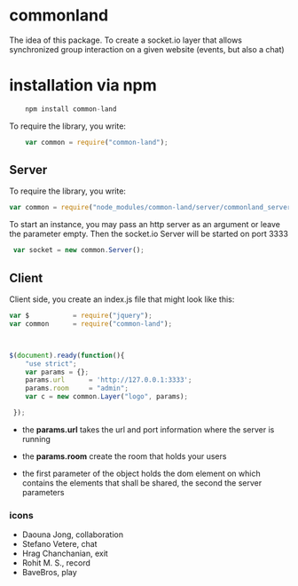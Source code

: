 # commonland

The idea of this package. To create a socket.io layer that allows synchronized group interaction on a given website (events, but also a chat)

# installation via npm

```javascript
	npm install common-land
```

To require the library, you write:

```javascript
	var common = require("common-land");
```

## Server

To require the library, you write:

```javascript
var common = require("node_modules/common-land/server/commonland_server.js");
```

To start an instance, you may pass an http server as an argument or leave the parameter empty.
Then the socket.io Server will be started on port 3333


```javascript
 var socket = new common.Server();   
```


## Client

Client side, you create an index.js file that might look like this:

```javascript
var $           = require("jquery");
var common      = require("common-land");



$(document).ready(function(){
    "use strict";
    var params = {};
    params.url      = 'http://127.0.0.1:3333';
    params.room     = "admin";
    var c = new common.Layer("logo", params);

 });
```

- the **params.url** 	takes the url and port information where the server is running
- the **params.room**   create the room that holds your users
 
- the first parameter of the object holds the dom element on which contains the elements that shall be shared, the second the server parameters


### icons

- Daouna Jong, collaboration
- Stefano Vetere, chat
- Hrag Chanchanian, exit
- Rohit M. S., record
- BaveBros, play
